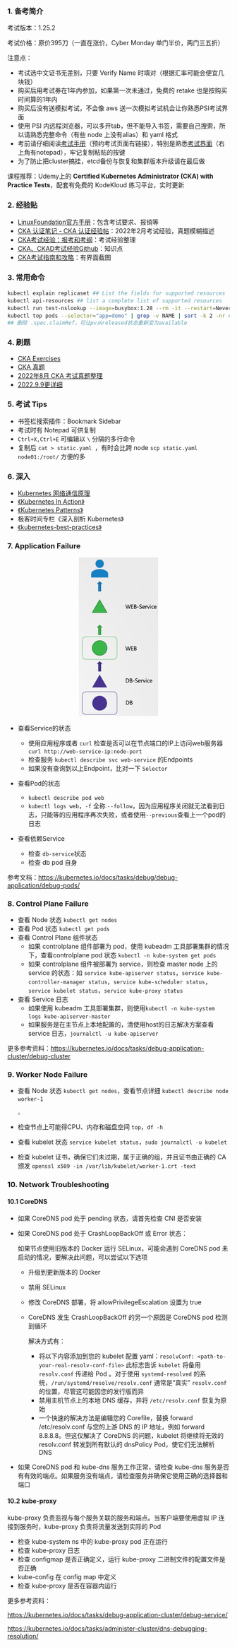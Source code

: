 ### 1. 备考简介

考试版本：1.25.2

考试价格：原价395刀（一直在涨价，Cyber Monday 单门半价，两门三五折）

注意点：

- 考试选中文证书无差别，只要 Verify Name 时填对（根据汇率可能会便宜几块钱）
- 购买后用考试券在1年内参加，如果第一次未通过，免费的 retake 也是按购买时间算的1年内
- 购买后没有送模拟考试，不会像 aws 送一次模拟考试机会让你熟悉PSI考试界面
- 使用 PSI 内远程浏览器，可以多开tab，但不能导入书签，需要自己搜索，所以请熟悉完整命令（有些 node 上没有alias）和 yaml 格式
- 考前请仔细阅读[考试手册](https://docs.linuxfoundation.org/tc-docs/certification/tips-cka-and-ckad)（预约考试页面有链接），特别是熟悉[考试界面](https://docs.linuxfoundation.org/tc-docs/certification/lf-handbook2/exam-user-interface/examui-performance-based-exams)（右上角有notepad），牢记复制粘贴的按键
- 为了防止把cluster搞挂，etcd备份与恢复和集群版本升级请在最后做

课程推荐：Udemy上的 **Certified Kubernetes Administrator (CKA) with Practice Tests**，配套有免费的 KodeKloud 练习平台，实时更新

### 2. 经验贴

- [LinuxFoundation官方手册](https://docs.linuxfoundation.org/tc-docs/certification/tips-cka-and-ckad)：包含考试要求、报销等
- [CKA 认证笔记 - CKA 认证经验帖](https://chowdera.com/2022/02/202202150617582329.html)：2022年2月考试经验，真题模糊描述
- [CKA考试经验：报考和考纲](https://blog.csdn.net/fly910905/article/details/102966474)：考试经验整理
- [CKA、CKAD考试经验Github](https://github.com/yuyicai/cka-ckad-exam-experience)：知识点
- [CKA考试指南和攻略](https://blog.csdn.net/zhaopeng_yu/article/details/109155299)：有界面截图

### 3. 常用命令

```bash
kubectl explain replicaset ## List the fields for supported resources
kubectl api-resources ## list a complete list of supported resources
kubectl run test-nslookup --image=busybox:1.28 --rm -it --restart=Never -- nslookup nginx-resolver-service ## 运行后删除pod
kubectl top pods --selector="app=demo" | grep -v NAME | sort -k 2 -nr ## 找到指定service下的pod中，cpu利用率按高到底排序
## 删除 .spec.claimRef，可让pv从released状态重新变为available
```

### 4. 刷题

- [CKA Exercises](https://github.com/stretchcloud/cka-lab-practice)
- [CKA 真题](https://cloud.tencent.com/developer/article/1638808)
- [2022年8月 CKA 考试真题整理](http://liyuankun.top/Kubernates-Certified-Kubernetes-Administrator-CKA.html)
- [2022.9.9更详细](https://zhuanlan.zhihu.com/p/564737349)

### 5. 考试 Tips

- 书签栏搜索插件：Bookmark Sidebar
- 考试时有 Notepad 可供复制
- `Ctrl+X,Ctrl+E` 可编辑以 `\` 分隔的多行命令
- 复制后 `cat > static.yaml `，有时会比跨 node `scp static.yaml node01:/root/` 方便的多

### 6. 深入

- [Kubernetes 网络通信原理](https://zhuanlan.zhihu.com/p/81667781)
- [《Kubernetes In Action》](https://book.douban.com/subject/26997846/)
- [《Kubernetes Patterns》](https://www.redhat.com/cms/managed-files/cm-oreilly-kubernetes-patterns-ebook-f19824-201910-en.pdf)
- 极客时间专栏《深入剖析 Kubernetes》
- [《kubernetes-best-practices》](https://learning.oreilly.com/library/view/kubernetes-best-practices/9781492056461/ch01.html)

### 7. Application Failure

<center><img src="failure.png" style="zoom:35%"/></center>

- 查看Service的状态
  - 使用应用程序或者 `curl` 检查是否可以在节点端口的IP上访问web服务器 `curl http://web-service-ip:node-port`
  - 检查服务 `kubectl describe svc web-service` 的Endpoints
  - 如果没有查询到以上Endpoint，比对一下 `Selector`

- 查看Pod的状态
  - `kubectl describe pod web`
  - `kubectl logs web`，`-f` 全称 `--follow`，因为应用程序关闭就无法看到日志，只能等的应用程序再次失败，或者使用`--previous`查看上一个pod的日志

- 查看依赖Service
  - 检查 `db-service`状态
  - 检查 db pod 自身

参考文档：https://kubernetes.io/docs/tasks/debug/debug-application/debug-pods/

### 8. Control Plane Failure

- 查看 Node 状态 `kubectl get nodes`
- 查看 Pod 状态 `kubectl get pods`
- 查看 Control Plane 组件状态
  - 如果 controlplane 组件部署为 pod，使用 kubeadm 工具部署集群的情况下，查看controlplane pod 状态 `kubectl -n kube-system get pods`
  - 如果 controlplane 组件被部署为 service，则检查 master node 上的 service 的状态：如 `service kube-apiserver status`，`service kube-controller-manager status`，`service kube-scheduler status`，`service kubelet status`，`service kube-proxy status`
- 查看 Service 日志
  - 如果使用 kubeadm 工具部署集群，则使用`kubectl -n kube-system logs kube-apiserver-master`
  - 如果服务是在主节点上本地配置的，清使用host的日志解决方案查看 service 日志，`journalctl -u kube-apiserver`

更多参考资料：https://kubernetes.io/docs/tasks/debug-application-cluster/debug-cluster

### 9. Worker Node Failure

- 查看 Node 状态 `kubectl get nodes`，查看节点详细 `kubectl describe node worker-1`

  <img src="https://img2022.cnblogs.com/blog/2122768/202210/2122768-20221010151740161-221162682.png" style="zoom:35%"/>

- 检查节点上可能得CPU、内存和磁盘空间 `top`，`df -h`

- 查看 kubelet 状态 `service kubelet status`，`sudo journalctl -u kubelet`

- 检查 kubelet 证书，确保它们未过期，属于正确的组，并且证书由正确的 CA 颁发 `openssl x509 -in /var/lib/kubelet/worker-1.crt -text`

### 10. Network Troubleshooting

#### 10.1 CoreDNS

- 如果 CoreDNS pod 处于 pending 状态，请首先检查 CNI 是否安装

- 如果 CoreDNS pod 处于 CrashLoopBackOff 或 Error 状态：

  如果节点使用旧版本的 Docker 运行 SELinux，可能会遇到 CoreDNS pod 未启动的情况，要解决此问题，可以尝试以下选项

  - 升级到更新版本的 Docker

  - 禁用 SELinux

  - 修改 CoreDNS 部署，将 allowPrivilegeEscalation 设置为 true

  - CoreDNS 发生 CrashLoopBackOff 的另一个原因是  CoreDNS pod 检测到循环

    解决方式有：

    - 将以下内容添加到您的 kubelet 配置 yaml：`resolvConf: <path-to-your-real-resolv-conf-file>` 此标志告诉 `kubelet` 将备用 `resolv.conf` 传递给 Pod 。对于使用 `systemd-resolved` 的系统，`/run/systemd/resolve/resolv.conf` 通常是“真实” `resolv.conf` 的位置，尽管这可能因您的发行版而异
    - 禁用主机节点上的本地 DNS 缓存，并将 `/etc/resolv.conf` 恢复为原始
    - 一个快速的解决方法是编辑您的 Corefile，替换 forward /etc/resolv.conf 与您的上游 DNS 的 IP 地址，例如 forward 8.8.8.8。但这仅解决了 CoreDNS 的问题，kubelet 将继续将无效的 resolv.conf 转发到所有默认的 dnsPolicy Pod，使它们无法解析 DNS  

- 如果 CoreDNS pod 和 kube-dns 服务工作正常，请检查 kube-dns 服务是否有有效的端点。如果服务没有端点，请检查服务并确保它使用正确的选择器和端口

#### 10.2 kube-proxy

kube-proxy 负责监视与每个服务关联的服务和端点。当客户端要使用虚拟 IP 连接到服务时，kube-proxy 负责将流量发送到实际的 Pod

- 检查 kube-system ns 中的 kube-proxy pod 正在运行
- 检查 kube-proxy 日志
- 检查 configmap 是否正确定义，运行 kube-proxy 二进制文件的配置文件是否正确
- kube-config 在 config map 中定义
- 检查 kube-proxy 是否在容器内运行



更多参考资料：

https://kubernetes.io/docs/tasks/debug-application-cluster/debug-service/

https://kubernetes.io/docs/tasks/administer-cluster/dns-debugging-resolution/